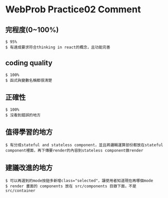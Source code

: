 # WebProb Practice02 Comment

## 完程度(0~100%)

```
$ 95%
$ 有達成要求符合thinking in react的概念，且功能完善
```

## coding quality

``` 
$ 100%
$ 函式與變數名稱都很清楚
```

## 正確性

``` 
$ 100%
$ 沒看到錯誤的地方
```

## 值得學習的地方

``` 
$ 有分成stateful and stateless component，並且將邏輯運算部份都放在stateful component裡面，再下傳要render的內容到stateless component做render
```

## 建議改進的地方

``` 
$ 可以再選到的mode按鈕多新增class="selected"，讓使用者知道現在再哪個mode
$ render 畫面的 components 放在 src/components 目錄下面，不是 src/container
```